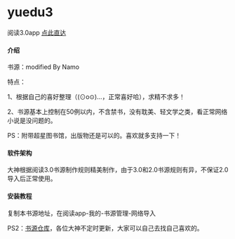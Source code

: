 # yuedu3

阅读3.0app [点此直达](https://github.com/gedoor/legado)
           

#### 介绍

书源：modified By Namo

特点：

1、根据自己的喜好整理（(⊙o⊙)…，正常喜好哈），求精不求多！

2、书源基本上控制在50例以内，不含禁书，没有耽美、轻文学之类，看正常网络小说是没问题的。

PS：附带超星图书馆，出版物还是可以的。喜欢就多支持一下！

#### 软件架构

大神根据阅读3.0书源制作规则精美制作，由于3.0和2.0书源规则有异，不保证2.0导入后正常使用。


#### 安装教程

复制本书源地址，在阅读app-我的-书源管理-网络导入

PS2：[书源仓库](http://ku.mumuceo.com/)，各位大神不定时更新，大家可以自己去找自己喜欢的。

